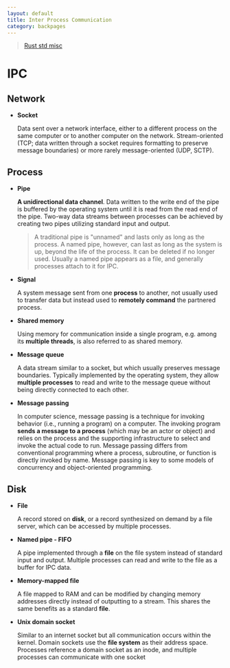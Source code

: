 ```yaml
---
layout: default
title: Inter Process Communication
category: backpages
---
```


> [Rust std misc][1]

[1]: https://doc.rust-lang.org/rust-by-example/std_misc.html

# IPC
## Network
+ __Socket__
  
  Data sent over a network interface, either to a different process on the same computer or to another computer on the network. Stream-oriented (TCP; data written through a socket requires formatting to preserve message boundaries) or more rarely message-oriented (UDP, SCTP).

## Process
+ __Pipe__
  
  __A unidirectional data channel__. Data written to the write end of the pipe is buffered by the operating system until it is read from the read end of the pipe. Two-way data streams between processes can be achieved by creating two pipes utilizing standard input and output.
  
  > A traditional pipe is "unnamed" and lasts only as long as the process. A named pipe, however, can last as long as the system is up, beyond the life of the process. It can be deleted if no longer used. Usually a named pipe appears as a file, and generally processes attach to it for IPC.

+ __Signal__
  
  A system message sent from one __process__ to another, not usually used to transfer data but instead used to __remotely command__ the partnered process.
  
+ __Shared memory__
  
  Using memory for communication inside a single program, e.g. among its __multiple threads__, is also referred to as shared memory.  
  
+ __Message queue__
  
  A data stream similar to a socket, but which usually preserves message boundaries. Typically implemented by the operating system, they allow __multiple processes__ to read and write to the message queue without being directly connected to each other.

+ __Message passing__
  
  In computer science, message passing is a technique for invoking behavior (i.e., running a program) on a computer. The invoking program __sends a message to a process__ (which may be an actor or object) and relies on the process and the supporting infrastructure to select and invoke the actual code to run. Message passing differs from conventional programming where a process, subroutine, or function is directly invoked by name. Message passing is key to some models of concurrency and object-oriented programming.

## Disk
+ __File__
  
  A record stored on __disk__, or a record synthesized on demand by a file server, which can be accessed by multiple processes.
  
+ __Named pipe - FIFO__
  
  A pipe implemented through a __file__ on the file system instead of standard input and output. Multiple processes can read and write to the file as a buffer for IPC data.

+ __Memory-mapped file__
  
  A file mapped to RAM and can be modified by changing memory addresses directly instead of outputting to a stream. This shares the same benefits as a standard __file__.

+ __Unix domain socket__
  
  Similar to an internet socket but all communication occurs within the kernel. Domain sockets use the __file system__ as their address space. Processes reference a domain socket as an inode, and multiple processes can communicate with one socket

